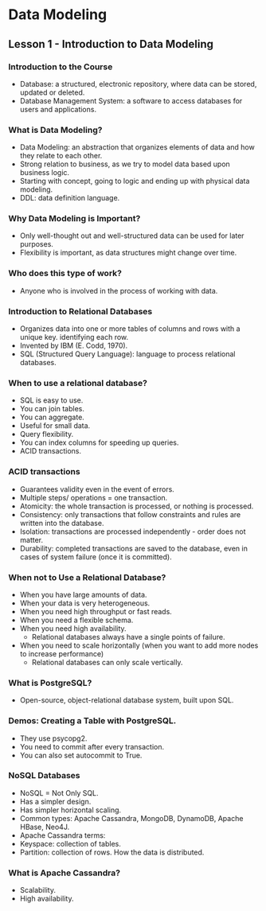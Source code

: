 # Data Modeling

## Lesson 1 - Introduction to Data Modeling
### Introduction to the Course
- Database: a structured, electronic repository, where data can be stored, updated or deleted.  
- Database Management System: a software to access databases for users and applications.
### What is Data Modeling?
- Data Modeling: an abstraction that organizes elements of data and how they relate to each other.
- Strong relation to business, as we try to model data based upon business logic.
- Starting with concept, going to logic and ending up with physical data modeling.
- DDL: data definition language.
### Why Data Modeling is Important?
- Only well-thought out and well-structured data can be used for later purposes.
- Flexibility is important, as data structures might change over time.
### Who does this type of work?
- Anyone who is involved in the process of working with data.
### Introduction to Relational Databases
- Organizes data into one or more tables of columns and rows with a unique key. identifying each row.
- Invented by IBM (E. Codd, 1970).
- SQL (Structured Query Language): language to process relational databases.
### When to use a relational database?
- SQL is easy to use.
- You can join tables.
- You can aggregate.
- Useful for small data.
- Query flexibility.
- You can index columns for speeding up queries.
- ACID transactions.
### ACID transactions
- Guarantees validity even in the event of errors.
- Multiple steps/ operations = one transaction.
- Atomicity: the whole transaction is processed, or nothing is processed.
- Consistency: only transactions that follow constraints and rules are written into the database.
- Isolation: transactions are processed independently - order does not matter.
- Durability: completed transactions are saved to the database, even in cases of system failure (once it is committed).
### When not to Use a Relational Database?
- When you have large amounts of data.
- When your data is very heterogeneous.
- When you need high throughput or fast reads.
- When you need a flexible schema.
- When you need high availability.
    - Relational databases always have a single points of failure.
- When you need to scale horizontally (when you want to add more nodes to increase performance)
  - Relational databases can only scale vertically.
### What is PostgreSQL?
- Open-source, object-relational database system, built upon SQL.
### Demos: Creating a Table with PostgreSQL.
- They use psycopg2.
- You need to commit after every transaction.
- You can also set autocommit to True.
### NoSQL Databases
- NoSQL = Not Only SQL.
- Has a simpler design.
- Has simpler horizontal scaling.
- Common types: Apache Cassandra, MongoDB, DynamoDB, Apache HBase, Neo4J.
- Apache Cassandra terms:
 - Keyspace: collection of tables.
 - Partition: collection of rows. How the data is distributed.  

### What is Apache Cassandra?
- Scalability.
- High availability.
